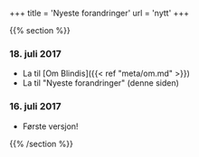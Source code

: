 +++
title = 'Nyeste forandringer'
url = 'nytt'
+++

<div>
{{% section %}}

### 18. juli 2017

- La til [Om Blindis]({{< ref "meta/om.md" >}})
- La til "Nyeste forandringer" (denne siden)

### 16. juli 2017

- Første versjon!

{{% /section %}}
</div>